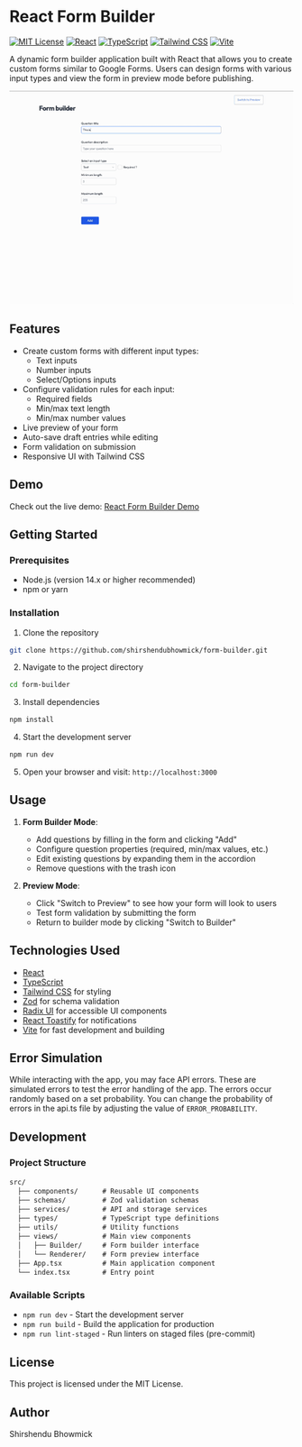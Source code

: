 # React Form Builder

[![MIT License](https://img.shields.io/badge/License-MIT-green.svg)](https://opensource.org/licenses/MIT)
[![React](https://img.shields.io/badge/React-18.x-blue.svg)](https://reactjs.org/)
[![TypeScript](https://img.shields.io/badge/TypeScript-5.x-blue.svg)](https://www.typescriptlang.org/)
[![Tailwind CSS](https://img.shields.io/badge/Tailwind_CSS-3.x-38B2AC.svg)](https://tailwindcss.com/)
[![Vite](https://img.shields.io/badge/Vite-5.x-646CFF.svg)](https://vitejs.dev/)

A dynamic form builder application built with React that allows you to create custom forms similar to Google Forms. Users can design forms with various input types and view the form in preview mode before publishing.

![demo](screenshot/demo.gif)

## Features

- Create custom forms with different input types:
  - Text inputs
  - Number inputs
  - Select/Options inputs
- Configure validation rules for each input:
  - Required fields
  - Min/max text length
  - Min/max number values
- Live preview of your form
- Auto-save draft entries while editing
- Form validation on submission
- Responsive UI with Tailwind CSS

## Demo

Check out the live demo: [React Form Builder Demo](https://dreamy-squirrel-4cd603.netlify.app/)

## Getting Started

### Prerequisites

- Node.js (version 14.x or higher recommended)
- npm or yarn

### Installation

1. Clone the repository

```bash
git clone https://github.com/shirshendubhowmick/form-builder.git
```

2. Navigate to the project directory

```bash
cd form-builder
```

3. Install dependencies

```bash
npm install
```

4. Start the development server

```bash
npm run dev
```

5. Open your browser and visit: `http://localhost:3000`

## Usage

1. **Form Builder Mode**:

   - Add questions by filling in the form and clicking "Add"
   - Configure question properties (required, min/max values, etc.)
   - Edit existing questions by expanding them in the accordion
   - Remove questions with the trash icon

2. **Preview Mode**:
   - Click "Switch to Preview" to see how your form will look to users
   - Test form validation by submitting the form
   - Return to builder mode by clicking "Switch to Builder"

## Technologies Used

- [React](https://react.dev/)
- [TypeScript](https://www.typescriptlang.org/)
- [Tailwind CSS](https://tailwindcss.com/) for styling
- [Zod](https://zod.dev/) for schema validation
- [Radix UI](https://www.radix-ui.com/) for accessible UI components
- [React Toastify](https://fkhadra.github.io/react-toastify/) for notifications
- [Vite](https://vitejs.dev/) for fast development and building

## Error Simulation

While interacting with the app, you may face API errors. These are simulated errors to test the error handling of the app. The errors occur randomly based on a set probability. You can change the probability of errors in the api.ts file by adjusting the value of `ERROR_PROBABILITY`.

## Development

### Project Structure

```
src/
  ├── components/      # Reusable UI components
  ├── schemas/         # Zod validation schemas
  ├── services/        # API and storage services
  ├── types/           # TypeScript type definitions
  ├── utils/           # Utility functions
  ├── views/           # Main view components
  │   ├── Builder/     # Form builder interface
  │   └── Renderer/    # Form preview interface
  ├── App.tsx          # Main application component
  └── index.tsx        # Entry point
```

### Available Scripts

- `npm run dev` - Start the development server
- `npm run build` - Build the application for production
- `npm run lint-staged` - Run linters on staged files (pre-commit)

## License

This project is licensed under the MIT License.

## Author

Shirshendu Bhowmick

